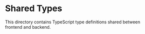
# Shared Types

This directory contains TypeScript type definitions shared between frontend and backend.
